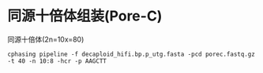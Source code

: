 # 同源十倍体组装(Pore-C)

同源十倍体(2n=10x=80)

```shell
cphasing pipeline -f decaploid_hifi.bp.p_utg.fasta -pcd porec.fastq.gz -t 40 -n 10:8 -hcr -p AAGCTT 
```

